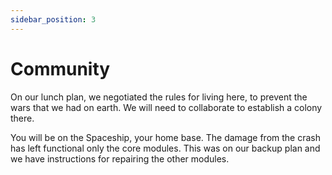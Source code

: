 ```yaml
---
sidebar_position: 3
---
```


# Community

On our lunch plan, we negotiated the rules for living here, to prevent the wars that we had on earth. We will need to collaborate to establish a colony there.

You will be on the Spaceship, your home base. The damage from the crash has left functional only the core modules. This was on our backup plan and we have instructions for repairing the other modules.
